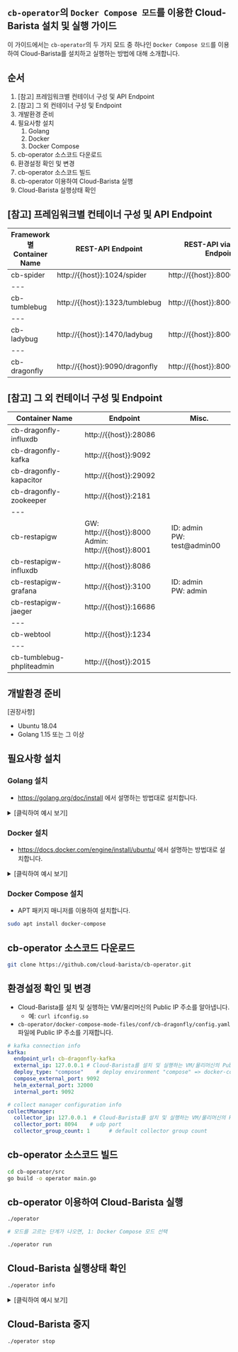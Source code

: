 
<!-- https://docs.google.com/presentation/d/13a5tXC66jCtaX5lGn1reGlzZWmURXxYpVQpEhxYCQVk/edit?usp=sharing -->

## `cb-operator`의 `Docker Compose 모드`를 이용한 Cloud-Barista 설치 및 실행 가이드

이 가이드에서는 `cb-operator`의 두 가지 모드 중 하나인 `Docker Compose 모드`를 이용하여 Cloud-Barista를 설치하고 실행하는 방법에 대해 소개합니다.

## 순서
1. [참고] 프레임워크별 컨테이너 구성 및 API Endpoint
1. [참고] 그 외 컨테이너 구성 및 Endpoint
1. 개발환경 준비
1. 필요사항 설치
   1. Golang
   1. Docker
   1. Docker Compose
1. cb-operator 소스코드 다운로드
1. 환경설정 확인 및 변경
1. cb-operator 소스코드 빌드
1. cb-operator 이용하여 Cloud-Barista 실행
1. Cloud-Barista 실행상태 확인

## [참고] 프레임워크별 컨테이너 구성 및 API Endpoint
| Framework별 Container Name | REST-API Endpoint | REST-API via APIGW Endpoint | Go-API Endpoint |
|---|---|---|---|
| cb-spider | http://{{host}}:1024/spider | http://{{host}}:8000/spider | http://{{host}}:2048  |
| --- |   |   |   |
| cb-tumblebug | http://{{host}}:1323/tumblebug | http://{{host}}:8000/tumblebug | http://{{host}}:50252  |
| --- |   |   |   |
| cb-ladybug | http://{{host}}:1470/ladybug | http://{{host}}:8000/ladybug  |   |
| --- |   |   |   |
| cb-dragonfly | http://{{host}}:9090/dragonfly | http://{{host}}:8000/dragonfly | http://{{host}}:9999<!--8094/udp-->  |

## [참고] 그 외 컨테이너 구성 및 Endpoint
| Container Name | Endpoint | Misc. |
|---|---|---|
| cb-dragonfly-influxdb | http://{{host}}:28086 |   |
| cb-dragonfly-kafka | http://{{host}}:9092 |   |
| cb-dragonfly-kapacitor | http://{{host}}:29092  |   |
| cb-dragonfly-zookeeper | http://{{host}}:2181  |   |
| --- |   |   |
| cb-restapigw | GW: http://{{host}}:8000 <br> Admin: http://{{host}}:8001 | ID: admin <br> PW: test@admin00  | 
| cb-restapigw-influxdb | http://{{host}}:8086 |   |
| cb-restapigw-grafana | http://{{host}}:3100 | ID: admin <br> PW: admin  |
| cb-restapigw-jaeger | http://{{host}}:16686 |   |
| --- |   |   |
| cb-webtool | http://{{host}}:1234 |   |
| --- |   |   |
| cb-tumblebug-phpliteadmin | http://{{host}}:2015  |   |


## 개발환경 준비

[권장사항]
- Ubuntu 18.04
- Golang 1.15 또는 그 이상

## 필요사항 설치

### Golang 설치
- https://golang.org/doc/install 에서 설명하는 방법대로 설치합니다.

<details>
  <summary>[클릭하여 예시 보기]</summary>
  
```bash
# Golang 다운로드
wget https://golang.org/dl/go1.16.2.linux-amd64.tar.gz

# 기존 Golang 삭제 및 압축파일 해제
rm -rf /usr/local/go && tar -C /usr/local -xzf go1.16.2.linux-amd64.tar.gz

# ~/.bashrc 또는 ~/.zshrc 등에 다음 라인을 추가
export PATH=$PATH:/usr/local/go/bin

# 셸을 재시작하고 다음을 실행하여 Go 버전 확인
go version
```
</details>

### Docker 설치
- https://docs.docker.com/engine/install/ubuntu/ 에서 설명하는 방법대로 설치합니다.

<details>
  <summary>[클릭하여 예시 보기]</summary>
  
```bash
# 기존에 Docker 가 설치되어 있었다면 삭제
sudo apt remove docker docker-engine docker.io containerd runc

# Docker 설치를 위한 APT repo 추가
sudo apt update

sudo apt install \
    apt-transport-https \
    ca-certificates \
    curl \
    gnupg \
    lsb-release

curl -fsSL https://download.docker.com/linux/ubuntu/gpg | sudo gpg --dearmor -o /usr/share/keyrings/docker-archive-keyring.gpg

# x86_64 / amd64
echo \
  "deb [arch=amd64 signed-by=/usr/share/keyrings/docker-archive-keyring.gpg] https://download.docker.com/linux/ubuntu \
  $(lsb_release -cs) stable" | sudo tee /etc/apt/sources.list.d/docker.list > /dev/null

sudo apt update

sudo apt install docker-ce docker-ce-cli containerd.io
```
</details>

### Docker Compose 설치
- APT 패키지 매니저를 이용하여 설치합니다.
```bash
sudo apt install docker-compose
```

## cb-operator 소스코드 다운로드
```bash
git clone https://github.com/cloud-barista/cb-operator.git
```

## 환경설정 확인 및 변경
- Cloud-Barista를 설치 및 실행하는 VM/물리머신의 Public IP 주소를 알아냅니다.
  - 예: `curl ifconfig.so`
- `cb-operator/docker-compose-mode-files/conf/cb-dragonfly/config.yaml` 파일에 Public IP 주소를 기재합니다.
```YAML
# kafka connection info
kafka:
  endpoint_url: cb-dragonfly-kafka
  external_ip: 127.0.0.1 # Cloud-Barista를 설치 및 실행하는 VM/물리머신의 Public IP 주소를 기재
  deploy_type: "compose"    # deploy environment "compose" => docker-compose or others , "helm" => helm chart on k8s
  compose_external_port: 9092
  helm_external_port: 32000
  internal_port: 9092

# collect manager configuration info
collectManager:
  collector_ip: 127.0.0.1  # Cloud-Barista를 설치 및 실행하는 VM/물리머신의 Public IP 주소를 기재
  collector_port: 8094    # udp port
  collector_group_count: 1      # default collector group count
```

## cb-operator 소스코드 빌드
```bash
cd cb-operator/src
go build -o operator main.go
```

## cb-operator 이용하여 Cloud-Barista 실행
```bash
./operator

# 모드를 고르는 단계가 나오면, 1: Docker Compose 모드 선택

./operator run
```

## Cloud-Barista 실행상태 확인
```bash
./operator info
```

<details>
  <summary>[클릭하여 예시 보기]</summary>
  
```
CB_OPERATOR_MODE: DockerCompose

[Get info for Cloud-Barista runtimes]

[Config path] ../docker-compose-mode-files/docker-compose.yaml


[v]Status of Cloud-Barista runtimes
          Name                         Command               State                                                    Ports
---------------------------------------------------------------------------------------------------------------------------------------------------------------------------
cb-dragonfly                cb-dragonfly                     Exit 2
cb-dragonfly-influxdb       /entrypoint.sh influxd           Up       0.0.0.0:28083->8083/tcp, 0.0.0.0:28086->8086/tcp
cb-dragonfly-kafka          start-kafka.sh                   Up       0.0.0.0:9092->9092/tcp
cb-dragonfly-kapacitor      /entrypoint.sh kapacitord        Up       0.0.0.0:29092->9092/tcp
cb-dragonfly-zookeeper      /bin/sh -c /usr/sbin/sshd  ...   Up       0.0.0.0:2181->2181/tcp, 22/tcp, 2888/tcp, 3888/tcp
cb-ladybug                  /app/cb-ladybug                  Up       0.0.0.0:8080->8080/tcp
cb-restapigw                /app/cb-restapigw -c /app/ ...   Up       0.0.0.0:8000->8000/tcp, 0.0.0.0:8001->8001/tcp
cb-restapigw-grafana        /run.sh                          Up       0.0.0.0:3100->3000/tcp
cb-restapigw-influxdb       /entrypoint.sh influxd           Up       0.0.0.0:8083->8083/tcp, 0.0.0.0:8086->8086/tcp
cb-restapigw-jaeger         /go/bin/all-in-one-linux - ...   Up       14250/tcp, 0.0.0.0:14268->14268/tcp, 0.0.0.0:16686->16686/tcp, 5775/udp, 5778/tcp, 6831/udp, 6832/udp
cb-spider                   /root/go/src/github.com/cl ...   Up       0.0.0.0:1024->1024/tcp, 0.0.0.0:2048->2048/tcp, 4096/tcp
cb-tumblebug                /app/src/cb-tumblebug            Up       0.0.0.0:1323->1323/tcp, 0.0.0.0:50252->50252/tcp
cb-tumblebug-phpliteadmin   /usr/bin/caddy --conf /etc ...   Up       0.0.0.0:2015->2015/tcp, 443/tcp, 80/tcp

[v]Status of Cloud-Barista runtime images
        Container                    Repository                  Tag           Image Id      Size
---------------------------------------------------------------------------------------------------
cb-dragonfly                cloudbaristaorg/cb-dragonfly   v0.3.0-espresso   00badc2e5613   125 MB
cb-dragonfly-influxdb       influxdb                       1.8-alpine        97eae8355b82   175 MB
cb-dragonfly-kafka          wurstmeister/kafka             2.12-2.4.1        2dd8b556702e   412 MB
cb-dragonfly-kapacitor      kapacitor                      1.5               95490156d6f2   232 MB
cb-dragonfly-zookeeper      wurstmeister/zookeeper         latest            3f43f72cb283   486 MB
cb-ladybug                  cloudbaristaorg/cb-ladybug     v0.3.0-espresso   a8351e6ea963   29.2 MB
cb-restapigw                cloudbaristaorg/cb-restapigw   v0.3.0-espresso   119daf1d457e   96.3 MB
cb-restapigw-grafana        grafana/grafana                latest            c9e576dccd68   189 MB
cb-restapigw-influxdb       influxdb                       latest            bd69ea12fb63   270 MB
cb-restapigw-jaeger         jaegertracing/all-in-one       latest            d369432efee6   49.2 MB
cb-spider                   cloudbaristaorg/cb-spider      v0.3.0-espresso   00bf045c9748   208 MB
cb-tumblebug                cloudbaristaorg/cb-tumblebug   v0.3.0-espresso   76332875c917   113 MB
cb-tumblebug-phpliteadmin   acttaiwan/phpliteadmin         latest            f5242ee12570   78.9 MB
```
</details>

## Cloud-Barista 중지
```bash
./operator stop
```
